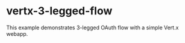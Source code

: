 vertx-3-legged-flow
===================

This example demonstrates 3-legged OAuth flow with a simple Vert.x webapp.
